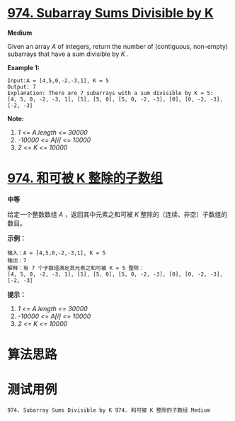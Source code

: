 # [974. Subarray Sums Divisible by K][enTitle]

**Medium**

Given an array  *A*  of integers, return the number of (contiguous, non-empty) subarrays that have a sum divisible by  *K* .




**Example 1:** 

```
Input:A = [4,5,0,-2,-3,1], K = 5
Output: 7
Explanation: There are 7 subarrays with a sum divisible by K = 5:
[4, 5, 0, -2, -3, 1], [5], [5, 0], [5, 0, -2, -3], [0], [0, -2, -3], [-2, -3]
```



**Note:** 

1.  *1 <= A.length <= 30000*  
2.  *-10000 <= A[i] <= 10000*  
3.  *2 <= K <= 10000* 




# [974. 和可被 K 整除的子数组][cnTitle]

**中等**

给定一个整数数组  *A* ，返回其中元素之和可被  *K*  整除的（连续、非空）子数组的数目。



**示例：** 

```
输入：A = [4,5,0,-2,-3,1], K = 5
输出：7
解释：有 7 个子数组满足其元素之和可被 K = 5 整除：
[4, 5, 0, -2, -3, 1], [5], [5, 0], [5, 0, -2, -3], [0], [0, -2, -3], [-2, -3]

```



**提示：** 

1.  *1 <= A.length <= 30000*  
2.  *-10000 <= A[i] <= 10000*  
3.  *2 <= K <= 10000* 




# 算法思路

# 测试用例
```
974. Subarray Sums Divisible by K 974. 和可被 K 整除的子数组 Medium
```

[enTitle]: https://leetcode.com/problems/subarray-sums-divisible-by-k/
[cnTitle]: https://leetcode-cn.com/problems/subarray-sums-divisible-by-k/
